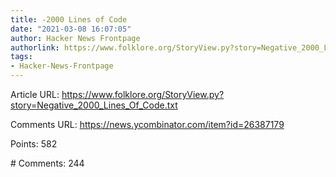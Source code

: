 ```yaml
---
title: -2000 Lines of Code
date: "2021-03-08 16:07:05"
author: Hacker News Frontpage
authorlink: https://www.folklore.org/StoryView.py?story=Negative_2000_Lines_Of_Code.txt
tags:
- Hacker-News-Frontpage
---
```


<p>Article URL: <a href="https://www.folklore.org/StoryView.py?story=Negative_2000_Lines_Of_Code.txt">https://www.folklore.org/StoryView.py?story=Negative_2000_Lines_Of_Code.txt</a></p>
<p>Comments URL: <a href="https://news.ycombinator.com/item?id=26387179">https://news.ycombinator.com/item?id=26387179</a></p>
<p>Points: 582</p>
<p># Comments: 244</p>
